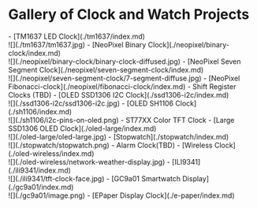 # Gallery of Clock and Watch Projects

<div class="grid cards" markdown>
- [TM1637 LED Clock](./tm1637/index.md)<br/>![](./tm1637/tm1637.jpg)
- [NeoPixel Binary Clock](./neopixel/binary-clock/index.md)<br/>![](./neopixel/binary-clock/binary-clock-diffused.jpg)
- [NeoPixel Seven Segment Clock](./neopixel/seven-segment-clock/index.md)<br/>![](./neopixel/seven-segment-clock/7-segment-diffuse.jpg)
- [NeoPixel Fibonacci-clock](./neopixel/fibonacci-clock/index.md)
- Shift Register Clocks (TBD)
- [OLED SSD1306 I2C Clock](./ssd1306-i2c/index.md)<br/>![](./ssd1306-i2c/ssd1306-i2c.jpg)
- [OLED SH1106 Clock](./sh1106/index.md)<br/>![](./sh1106/i2c-pins-on-oled.png)
- ST77XX Color TFT Clock
- [Large SSD1306 OLED Clock](./oled-large/index.md)<br/>![](./oled-large/oled-large.jpg)
- [Stopwatch](./stopwatch/index.md)<br/>![](./stopwatch/stopwatch.png)
- Alarm Clock(TBD)
- [Wireless Clock](./oled-wireless/index.md)<br/>![](./oled-wireless/network-weather-display.jpg)
- [ILI9341](./ili9341/index.md)<br/>![](./ili9341/tft-clock-face.jpg)
- [GC9a01 Smartwatch Display](./gc9a01/index.md)<br/>![](./gc9a01/image.png)
- [EPaper Display Clock](./e-paper/index.md)
</div>